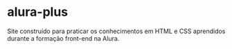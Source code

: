 # alura-plus
Site construído para praticar os conhecimentos em HTML e CSS aprendidos durante a formação front-end na Alura.
